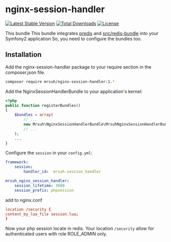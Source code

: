 # nginx-session-handler #

[![Latest Stable Version](https://poser.pugx.org/mrsuh/nginx-session-handler/v/stable)](https://packagist.org/packages/mrsuh/nginx-session-handler)
[![Total Downloads](https://poser.pugx.org/mrsuh/nginx-session-handler/downloads)](https://packagist.org/packages/mrsuh/nginx-session-handler)
[![License](https://poser.pugx.org/mrsuh/nginx-session-handler/license)](https://packagist.org/packages/mrsuh/nginx-session-handler)

This bundle
This bundle integrates [predis](https://github.com/nrk/predis) and [snc/redis-bundle](https://github.com/snc/SncRedisBundle) into your Symfony2 application
So, you need to configure the bundles too.

## Installation ##

Add the nginx-session-handler package to your require section in the composer.json file.

```bash
composer require mrsuh/nginx-session-handler:1.*
```

Add the NginxSessionHandlerBundle to your application's kernel:

``` php
<?php
public function registerBundles()
{
    $bundles = array(
        // ...
        new Mrsuh\NginxSessionHandlerBundle\MrsuhNginxSessionHandlerBundle(),
        // ...
    );
    ...
}
```

Configure the `session`  in your `config.yml`:
```yaml
framework:
    session:
        handler_id:  mrsuh.session_handler

mrsuh_nginx_session_handler:
    session_lifetime: 3600
    session_prefix: phpsession

```

add to nginx.conf
```conf
location /security {
content_by_lua_file session.lua;
}
```

Now your php session locate in redis. Your location `/security` allow for authenticated users with role ROLE_ADMIN only.